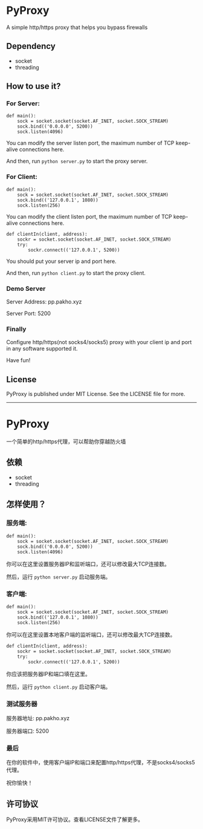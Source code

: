 # PyProxy
A simple http/https proxy that helps you bypass firewalls

## Dependency
- socket
- threading

## How to use it?
### For Server:
```
def main():
	sock = socket.socket(socket.AF_INET, socket.SOCK_STREAM)
	sock.bind(('0.0.0.0', 5200))
	sock.listen(4096)
```
You can modify the server listen port, the maximum number of TCP keep-alive connections here.

And then, run `python server.py` to start the proxy server.

### For Client:
```
def main():
	sock = socket.socket(socket.AF_INET, socket.SOCK_STREAM)
	sock.bind(('127.0.0.1', 1080))
	sock.listen(256)
```
You can modify the client listen port, the maximum number of TCP keep-alive connections here.

```
def clientIn(client, address):
	sockr = socket.socket(socket.AF_INET, socket.SOCK_STREAM)
	try:
		sockr.connect(('127.0.0.1', 5200))
```
You should put your server ip and port here.

And then, run `python client.py` to start the proxy client.

### Demo Server
Server Address: pp.pakho.xyz

Server Port: 5200

### Finally
Configure http/https(not socks4/socks5) proxy with your client ip and port in any software supported it.

Have fun!

## License
PyProxy is published under MIT License. See the LICENSE file for more.

<hr>

# PyProxy
一个简单的http/https代理，可以帮助你穿越防火墙

## 依赖
- socket
- threading

## 怎样使用？
### 服务端:
```
def main():
	sock = socket.socket(socket.AF_INET, socket.SOCK_STREAM)
	sock.bind(('0.0.0.0', 5200))
	sock.listen(4096)
```
你可以在这里设置服务器IP和监听端口，还可以修改最大TCP连接数。

然后，运行 `python server.py` 启动服务端。

### 客户端:
```
def main():
	sock = socket.socket(socket.AF_INET, socket.SOCK_STREAM)
	sock.bind(('127.0.0.1', 1080))
	sock.listen(256)
```
你可以在这里设置本地客户端的监听端口，还可以修改最大TCP连接数。

```
def clientIn(client, address):
	sockr = socket.socket(socket.AF_INET, socket.SOCK_STREAM)
	try:
		sockr.connect(('127.0.0.1', 5200))
```
你应该把服务器IP和端口填在这里。

然后，运行 `python client.py` 启动客户端。

### 测试服务器
服务器地址: pp.pakho.xyz

服务器端口: 5200

### 最后
在你的软件中，使用客户端IP和端口来配置http/https代理，不是socks4/socks5代理。

祝你愉快！

## 许可协议
PyProxy采用MIT许可协议。查看LICENSE文件了解更多。